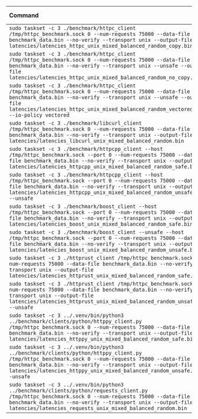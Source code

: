 | Command | Mean [s] | Min [s] | Max [s] | Relative |
|:---|---:|---:|---:|---:|
| `sudo taskset -c 3 ./benchmark/httpc_client /tmp/httpc_benchmark.sock 0 --num-requests 75000 --data-file benchmark_data.bin --no-verify --transport unix --output-file latencies/latencies_httpc_unix_mixed_balanced_random_copy.bin` | 5.117 ± 0.020 | 5.075 | 5.169 | 1.18 ± 0.01 |
| `sudo taskset -c 3 ./benchmark/httpc_client /tmp/httpc_benchmark.sock 0 --num-requests 75000 --data-file benchmark_data.bin --no-verify --transport unix --unsafe --output-file latencies/latencies_httpc_unix_mixed_balanced_random_no_copy.bin` | 5.089 ± 0.022 | 5.047 | 5.152 | 1.18 ± 0.01 |
| `sudo taskset -c 3 ./benchmark/httpc_client /tmp/httpc_benchmark.sock 0 --num-requests 75000 --data-file benchmark_data.bin --no-verify --transport unix --unsafe --output-file latencies/latencies_httpc_unix_mixed_balanced_random_vectored.bin --io-policy vectored` | 4.330 ± 0.013 | 4.303 | 4.359 | 1.00 |
| `sudo taskset -c 3 ./benchmark/libcurl_client /tmp/httpc_benchmark.sock 0 --num-requests 75000 --data-file benchmark_data.bin --no-verify --transport unix --output-file latencies/latencies_libcurl_unix_mixed_balanced_random.bin` | 6.441 ± 0.017 | 6.414 | 6.477 | 1.49 ± 0.01 |
| `sudo taskset -c 3 ./benchmark/httpcpp_client --host /tmp/httpc_benchmark.sock --port 0 --num-requests 75000 --data-file benchmark_data.bin --no-verify --transport unix --output-file latencies/latencies_httpcpp_unix_mixed_balanced_random_safe.bin` | 7.169 ± 0.029 | 7.106 | 7.223 | 1.66 ± 0.01 |
| `sudo taskset -c 3 ./benchmark/httpcpp_client --host /tmp/httpc_benchmark.sock --port 0 --num-requests 75000 --data-file benchmark_data.bin --no-verify --transport unix --output-file latencies/latencies_httpcpp_unix_mixed_balanced_random_unsafe.bin --unsafe` | 6.866 ± 0.025 | 6.802 | 6.912 | 1.59 ± 0.01 |
| `sudo taskset -c 3 ./benchmark/boost_client --host /tmp/httpc_benchmark.sock --port 0 --num-requests 75000 --data-file benchmark_data.bin --no-verify --transport unix --output-file latencies/latencies_boost_unix_mixed_balanced_random_safe.bin` | 5.149 ± 0.014 | 5.112 | 5.180 | 1.19 ± 0.00 |
| `sudo taskset -c 3 ./benchmark/boost_client --unsafe --host /tmp/httpc_benchmark.sock --port 0 --num-requests 75000 --data-file benchmark_data.bin --no-verify --transport unix --output-file latencies/latencies_boost_unix_mixed_balanced_random_unsafe.bin` | 4.390 ± 0.012 | 4.367 | 4.419 | 1.01 ± 0.00 |
| `sudo taskset -c 3 ./httprust_client /tmp/httpc_benchmark.sock 0 --num-requests 75000 --data-file benchmark_data.bin --no-verify --transport unix --output-file latencies/latencies_httprust_unix_mixed_balanced_random_safe.bin` | 8.388 ± 0.042 | 8.347 | 8.568 | 1.94 ± 0.01 |
| `sudo taskset -c 3 ./httprust_client /tmp/httpc_benchmark.sock 0 --num-requests 75000 --data-file benchmark_data.bin --no-verify --transport unix --output-file latencies/latencies_httprust_unix_mixed_balanced_random_unsafe.bin --unsafe` | 8.137 ± 0.017 | 8.110 | 8.198 | 1.88 ± 0.01 |
| `sudo taskset -c 3 ../.venv/bin/python3 ../benchmark/clients/python/httppy_client.py /tmp/httpc_benchmark.sock 0 --num-requests 75000 --data-file benchmark_data.bin --no-verify --transport unix --output-file latencies/latencies_httppy_unix_mixed_balanced_random_safe.bin` | 17.923 ± 0.077 | 17.839 | 18.129 | 4.14 ± 0.02 |
| `sudo taskset -c 3 ../.venv/bin/python3 ../benchmark/clients/python/httppy_client.py /tmp/httpc_benchmark.sock 0 --num-requests 75000 --data-file benchmark_data.bin --no-verify --transport unix --output-file latencies/latencies_httppy_unix_mixed_balanced_random_unsafe.bin --unsafe` | 17.663 ± 0.029 | 17.623 | 17.772 | 4.08 ± 0.01 |
| `sudo taskset -c 3 ../.venv/bin/python3 ../benchmark/clients/python/requests_client.py /tmp/httpc_benchmark.sock 0 --num-requests 75000 --data-file benchmark_data.bin --no-verify --transport unix --output-file latencies/latencies_requests_unix_mixed_balanced_random.bin` | 33.188 ± 0.143 | 32.788 | 33.423 | 7.66 ± 0.04 |
